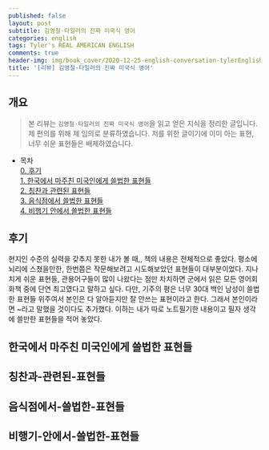 ```yaml
---
published: false
layout: post
subtitle: 김영철·타일러의 진짜 미국식 영어
categories: english
tags: Tyler's REAL AMERICAN ENGLISH
comments: true
header-img: img/book_cover/2020-12-25-english-conversation-tylerEnglish-cover.png
title: '[리뷰] 김영철·타일러의 진짜 미국식 영어'
---
```


## 개요
> 본 리뷰는 `김영철·타일러의 진짜 미국식 영어`을 읽고 얻은 지식을 정리한 글입니다. 제 편의를 위해 제 임의로 분류하였습니다. 저를 위한 글이기에 이미 아는 표현, 너무 쉬운 표현들은 배제하였습니다. 

- 목차  
[0. 후기](#후기)  
[1. 한국에서 마주친 미국인에게 쓸법한 표현들](#한국에서-마주친-미국인에게-쓸법한-표현들)  
[2. 칭찬과 관련된 표현들](#칭찬과-관련된-표현들)  
[3. 음식점에서 쓸법한 표현들](#음식점에서-쓸법한-표현들)  
[4. 비행기 안에서 쓸법한 표현들](#비행기-안에서-쓸법한-표현들)  

## 후기
현지인 수준의 실력을 갖추지 못한 내가 볼 때,, 책의 내용은 전체적으로 좋았다. 평소에 뇌리에 스쳤을만한, 한번쯤은 작문해보려고 시도해보았던 표현들이 대부분이었다. 지나치게 쉬운 표현들, 관용어구들이 많이 나왔다는 점만 차치하면 군에서 읽은 모든 영어회화책 중에 단연 최고였다고 말하고 싶다. 다만, 기주의 평은 너무 30대 백인 남성이 쓸법한 표현들 위주여서 본인은 다 알아듣지만 잘 안쓰는 표현이라고 한다. 그래서 본인이라면 ~라고 말했을 것이다도 추가했다. 이하는 내가 따로 노트필기한 내용이고 필자 생각에 쓸만한 표현들을 적어 놓았다.

## 한국에서 마주친 미국인에게 쓸법한 표현들

## 칭찬과-관련된-표현들

## 음식점에서-쓸법한-표현들

## 비행기-안에서-쓸법한-표현들
